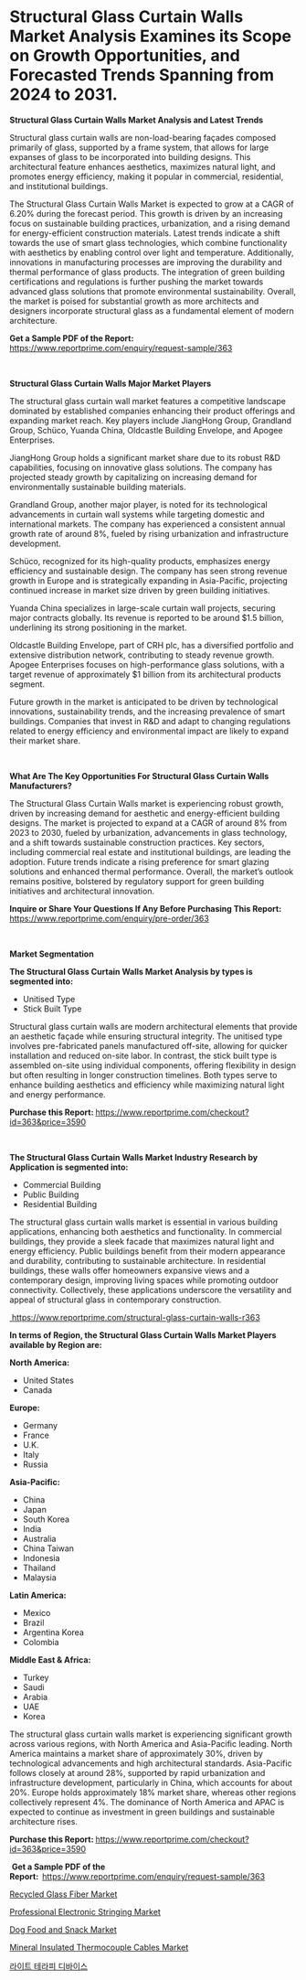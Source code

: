 <p><h1>Structural Glass Curtain Walls Market Analysis Examines its Scope on Growth Opportunities, and Forecasted Trends Spanning from 2024 to 2031.</h1></p><p><strong>Structural Glass Curtain Walls Market Analysis and Latest Trends</strong></p>
<p><p>Structural glass curtain walls are non-load-bearing façades composed primarily of glass, supported by a frame system, that allows for large expanses of glass to be incorporated into building designs. This architectural feature enhances aesthetics, maximizes natural light, and promotes energy efficiency, making it popular in commercial, residential, and institutional buildings.</p><p>The Structural Glass Curtain Walls Market is expected to grow at a CAGR of 6.20% during the forecast period. This growth is driven by an increasing focus on sustainable building practices, urbanization, and a rising demand for energy-efficient construction materials. Latest trends indicate a shift towards the use of smart glass technologies, which combine functionality with aesthetics by enabling control over light and temperature. Additionally, innovations in manufacturing processes are improving the durability and thermal performance of glass products. The integration of green building certifications and regulations is further pushing the market towards advanced glass solutions that promote environmental sustainability. Overall, the market is poised for substantial growth as more architects and designers incorporate structural glass as a fundamental element of modern architecture.</p></p>
<p><strong>Get a Sample PDF of the Report:&nbsp;</strong> <a href="https://www.reportprime.com/enquiry/request-sample/363">https://www.reportprime.com/enquiry/request-sample/363</a></p>
<p>&nbsp;</p>
<p><strong>Structural Glass Curtain Walls Major Market Players</strong></p>
<p><p>The structural glass curtain wall market features a competitive landscape dominated by established companies enhancing their product offerings and expanding market reach. Key players include JiangHong Group, Grandland Group, Schüco, Yuanda China, Oldcastle Building Envelope, and Apogee Enterprises. </p><p>JiangHong Group holds a significant market share due to its robust R&D capabilities, focusing on innovative glass solutions. The company has projected steady growth by capitalizing on increasing demand for environmentally sustainable building materials. </p><p>Grandland Group, another major player, is noted for its technological advancements in curtain wall systems while targeting domestic and international markets. The company has experienced a consistent annual growth rate of around 8%, fueled by rising urbanization and infrastructure development.</p><p>Schüco, recognized for its high-quality products, emphasizes energy efficiency and sustainable design. The company has seen strong revenue growth in Europe and is strategically expanding in Asia-Pacific, projecting continued increase in market size driven by green building initiatives.</p><p>Yuanda China specializes in large-scale curtain wall projects, securing major contracts globally. Its revenue is reported to be around $1.5 billion, underlining its strong positioning in the market.</p><p>Oldcastle Building Envelope, part of CRH plc, has a diversified portfolio and extensive distribution network, contributing to steady revenue growth. Apogee Enterprises focuses on high-performance glass solutions, with a target revenue of approximately $1 billion from its architectural products segment.</p><p>Future growth in the market is anticipated to be driven by technological innovations, sustainability trends, and the increasing prevalence of smart buildings. Companies that invest in R&D and adapt to changing regulations related to energy efficiency and environmental impact are likely to expand their market share.</p></p>
<p>&nbsp;</p>
<p><strong>What Are The Key Opportunities For Structural Glass Curtain Walls Manufacturers?</strong></p>
<p><p>The Structural Glass Curtain Walls market is experiencing robust growth, driven by increasing demand for aesthetic and energy-efficient building designs. The market is projected to expand at a CAGR of around 8% from 2023 to 2030, fueled by urbanization, advancements in glass technology, and a shift towards sustainable construction practices. Key sectors, including commercial real estate and institutional buildings, are leading the adoption. Future trends indicate a rising preference for smart glazing solutions and enhanced thermal performance. Overall, the market’s outlook remains positive, bolstered by regulatory support for green building initiatives and architectural innovation.</p></p>
<p><strong>Inquire or Share Your Questions If Any Before Purchasing This Report:</strong> <a href="https://www.reportprime.com/enquiry/pre-order/363">https://www.reportprime.com/enquiry/pre-order/363</a></p>
<p>&nbsp;</p>
<p><strong>Market Segmentation</strong></p>
<p><strong>The Structural Glass Curtain Walls Market Analysis by types is segmented into:</strong></p>
<p><ul><li>Unitised Type</li><li>Stick Built Type</li></ul></p>
<p><p>Structural glass curtain walls are modern architectural elements that provide an aesthetic façade while ensuring structural integrity. The unitised type involves pre-fabricated panels manufactured off-site, allowing for quicker installation and reduced on-site labor. In contrast, the stick built type is assembled on-site using individual components, offering flexibility in design but often resulting in longer construction timelines. Both types serve to enhance building aesthetics and efficiency while maximizing natural light and energy performance.</p></p>
<p><strong>Purchase this Report:&nbsp;</strong><a href="https://www.reportprime.com/checkout?id=363&price=3590">https://www.reportprime.com/checkout?id=363&price=3590</a></p>
<p>&nbsp;</p>
<p><strong>The Structural Glass Curtain Walls Market Industry Research by Application is segmented into:</strong></p>
<p><ul><li>Commercial Building</li><li>Public Building</li><li>Residential Building</li></ul></p>
<p><p>The structural glass curtain walls market is essential in various building applications, enhancing both aesthetics and functionality. In commercial buildings, they provide a sleek facade that maximizes natural light and energy efficiency. Public buildings benefit from their modern appearance and durability, contributing to sustainable architecture. In residential buildings, these walls offer homeowners expansive views and a contemporary design, improving living spaces while promoting outdoor connectivity. Collectively, these applications underscore the versatility and appeal of structural glass in contemporary construction.</p></p>
<p><a href="https://www.reportprime.com/structural-glass-curtain-walls-r363">&nbsp;https://www.reportprime.com/structural-glass-curtain-walls-r363</a></p>
<p><strong>In terms of Region, the Structural Glass Curtain Walls Market Players available by Region are:</strong></p>
<p>
    <p> <strong> North America: </strong>
        <ul>
            <li>United States</li>
            <li>Canada</li>
        </ul>
        </p> 
    <p> <strong> Europe: </strong>
        <ul>
            <li>Germany</li>
            <li>France</li>
            <li>U.K.</li>
            <li>Italy</li>
            <li>Russia</li>
        </ul>
        </p> 
    <p> <strong> Asia-Pacific: </strong>
        <ul>
            <li>China</li>
            <li>Japan</li>
            <li>South Korea</li>
            <li>India</li>
            <li>Australia</li>
            <li>China Taiwan</li>
            <li>Indonesia</li>
            <li>Thailand</li>
            <li>Malaysia</li>
        </ul>
        </p> 
    <p> <strong> Latin America: </strong>
        <ul>
            <li>Mexico</li>
            <li>Brazil</li>
            <li>Argentina Korea</li>
            <li>Colombia</li>
        </ul>
        </p> 
    <p> <strong> Middle East & Africa: </strong>
        <ul>
            <li>Turkey</li>
            <li>Saudi</li>
            <li>Arabia</li>
            <li>UAE</li>
            <li>Korea</li>
        </ul>
    </p>
    </p>
<p><p>The structural glass curtain walls market is experiencing significant growth across various regions, with North America and Asia-Pacific leading. North America maintains a market share of approximately 30%, driven by technological advancements and high architectural standards. Asia-Pacific follows closely at around 28%, supported by rapid urbanization and infrastructure development, particularly in China, which accounts for about 20%. Europe holds approximately 18% market share, whereas other regions collectively represent 4%. The dominance of North America and APAC is expected to continue as investment in green buildings and sustainable architecture rises.</p></p>
<p><strong>Purchase this Report: </strong><a href="https://www.reportprime.com/checkout?id=363&price=3590">https://www.reportprime.com/checkout?id=363&price=3590</a></p>
<p>&nbsp;<strong>Get a Sample PDF of the Report:&nbsp;&nbsp;</strong><a href="https://www.reportprime.com/enquiry/request-sample/363">https://www.reportprime.com/enquiry/request-sample/363</a></p>
<p><strong></strong></p>
<p><p><a href="https://github.com/GroverBarry/Market-Research-Report-List-7/blob/main/recycled-glass-fiber-market.md">Recycled Glass Fiber Market</a></p><p><a href="https://www.linkedin.com/pulse/strategic-roadmap-success-global-professional-electronic-wlnwf?trackingId=LdCoSBfUTd%2ByP6%2BZ5aBZJQ%3D%3D">Professional Electronic Stringing Market</a></p><p><a href="https://issuu.com/reportprime-2/docs/dog-food-and-snack-market-size-2030_77c66428ade29d">Dog Food and Snack Market</a></p><p><a href="https://github.com/lylyparadise/Market-Research-Report-List-5/blob/main/mineral-insulated-thermocouple-cables-market.md">Mineral Insulated Thermocouple Cables Market</a></p><p><a href="https://medium.com/@ixknzplk81/%EA%B8%80%EB%A1%9C%EB%B2%8C-%EA%B4%91%EC%B9%98%EB%A3%8C-%EC%9E%A5%EC%B9%98-%EC%8B%9C%EC%9E%A5-%ED%98%84%ED%99%A9-2024-2031-%EB%B0%8F-%EC%A7%80%EC%97%AD-%EC%A0%9C%ED%92%88-%EB%B0%8F-%EC%9A%A9%EB%8F%84%EB%B3%84-%EC%98%88%EC%B8%A1-00e22d8da0b1">라이트 테라피 디바이스</a></p></p>